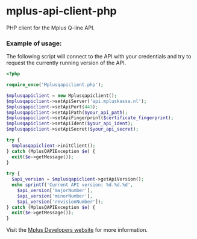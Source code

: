 mplus-api-client-php
====================

PHP client for the Mplus Q-line API.

### Example of usage:

The following script will connect to the API with your credentials and try to request the currently running version of the API.

```php
<?php

require_once('Mplusqapiclient.php');

$mplusqapiclient = new Mplusqapiclient();
$mplusqapiclient->setApiServer('api.mpluskassa.nl');
$mplusqapiclient->setApiPort(443);
$mplusqapiclient->setApiPath($your_api_path);
$mplusqapiclient->setApiFingerprint($certificate_fingerprint);
$mplusqapiclient->setApiIdent($your_api_ident);
$mplusqapiclient->setApiSecret($your_api_secret);

try {
  $mplusqapiclient->initClient();
} catch (MplusQAPIException $e) {
  exit($e->getMessage());
}
    
try {
  $api_version = $mplusqapiclient->getApiVersion();
  echo sprintf('Current API version: %d.%d.%d', 
    $api_version['majorNumber'], 
    $api_version['minorNumber'], 
    $api_version['revisionNumber']);
} catch (MplusQAPIException $e) {
  exit($e->getMessage());
}
```

Visit the [Mplus Developers website](http://developers.mpluskassa.nl/php/) for more information.
